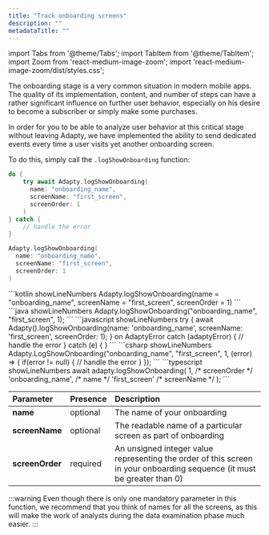 ```yaml
---
title: "Track onboarding screens"
description: ""
metadataTitle: ""
---
```

import Tabs from '@theme/Tabs';
import TabItem from '@theme/TabItem';
import Zoom from 'react-medium-image-zoom';
import 'react-medium-image-zoom/dist/styles.css';

The onboarding stage is a very common situation in modern mobile apps. The quality of its implementation, content, and number of steps can have a rather significant influence on further user behavior, especially on his desire to become a subscriber or simply make some purchases.

In order for you to be able to analyze user behavior at this critical stage without leaving Adapty, we have implemented the ability to send dedicated events every time a user visits yet another onboarding screen.

To do this, simply call the `.logShowOnboarding` function:

<Tabs>
<TabItem value="Swift" label="Swift" default>

```swift showLineNumbers
do {
    try await Adapty.logShowOnboarding(
      name: "onboarding_name", 
      screenName: "first_screen", 
      screenOrder: 1
    )
} catch {
    // handle the error
}
```
</TabItem>
<TabItem value="Swift-Callback" label="Swift-Callback" default>

```swift showLineNumbers
Adapty.logShowOnboarding(
  name: "onboarding_name", 
  screenName: "first_screen", 
  screenOrder: 1
)
```
</TabItem>
<TabItem value="kotlin" label="Kotlin" default>
```kotlin showLineNumbers
Adapty.logShowOnboarding(name = "onboarding_name", screenName = "first_screen", screenOrder = 1)
```
</TabItem>
<TabItem value="java" label="Java" default>
```java showLineNumbers
Adapty.logShowOnboarding("onboarding_name", "first_screen", 1);
```
</TabItem>
<TabItem value="Flutter" label="Flutter" default>
```javascript showLineNumbers
try {
  await Adapty().logShowOnboarding(name: 'onboarding_name', 
                                   screenName: 'first_screen', 
                                   screenOrder: 1);
} on AdaptyError catch (adaptyError) {
  // handle the error
} catch (e) {
}
```
</TabItem>
<TabItem value="Unity" label="Unity" default>
```csharp showLineNumbers
Adapty.LogShowOnboarding("onboarding_name", "first_screen", 1, (error) => {
    if(error != null) {
      // handle the error
    }
});
```
</TabItem>
<TabItem value="RN" label="React Native (TS)" default>
```typescript showLineNumbers
await adapty.logShowOnboarding(
	1, /* screenOrder */
	'onboarding_name', /* name */
	'first_screen' /* screenName */
);
```
</TabItem>
</Tabs>

| Parameter       | Presence | Description                                                                                                             |
| :-------------- | :------- | :---------------------------------------------------------------------------------------------------------------------- |
| **name**        | optional | The name of your onboarding                                                                                             |
| **screenName**  | optional | The readable name of a particular screen as part of onboarding                                                          |
| **screenOrder** | required | An unsigned integer value representing the order of this screen in your onboarding sequence (it must be greater than 0) |

:::warning
Even though there is only one mandatory parameter in this function, we recommend that you think of names for all the screens, as this will make the work of analysts during the data examination phase much easier.
:::